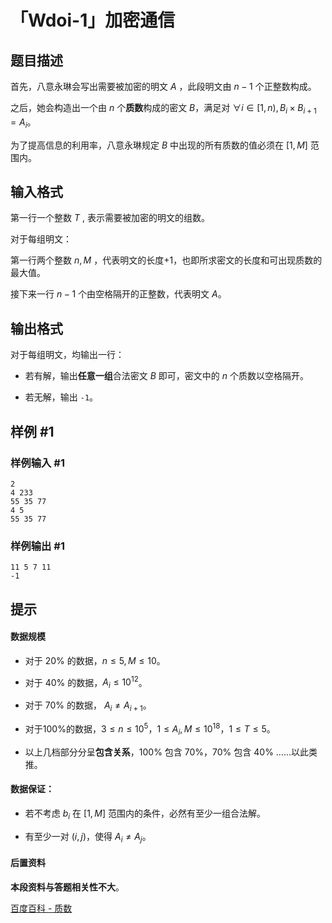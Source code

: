 # 「Wdoi-1」加密通信

## 题目描述

首先，八意永琳会写出需要被加密的明文 $A$ ，此段明文由 $n-1$ 个正整数构成。

之后，她会构造出一个由 $n$ 个**质数**构成的密文 $B$，满足对  $\forall  i \in [1,n),B_i \times B_{i + 1} = A_i$。

为了提高信息的利用率，八意永琳规定 $B$ 中出现的所有质数的值必须在 $[1,M]$ 范围内。

## 输入格式

第一行一个整数 $T$ , 表示需要被加密的明文的组数。

对于每组明文：

第一行两个整数 $n,M$ ，代表明文的长度$+1$，也即所求密文的长度和可出现质数的最大值。

接下来一行 $n - 1$ 个由空格隔开的正整数，代表明文 $A$。

## 输出格式

对于每组明文，均输出一行：

- 若有解，输出**任意一组**合法密文 $B$ 即可，密文中的 $n$ 个质数以空格隔开。

- 若无解，输出 `-1`。

## 样例 #1

### 样例输入 #1
```
2
4 233
55 35 77
4 5
55 35 77
```

### 样例输出 #1

```
11 5 7 11 
-1
```

## 提示

#### 数据规模

- 对于 $20\%$ 的数据，$n \le 5,M \le 10$。

- 对于 $40\%$ 的数据，$A_i \le 10 ^ {12}$。

- 对于 $70\%$ 的数据， $A_i \neq A_{i + 1}$。

- 对于$100\%$的数据，$3 \le n \le 10 ^ 5$，$1 \le A_i,M \le 10 ^ {18}$，$1 \le T \le 5$。

- 以上几档部分分呈**包含关系**，$100\%$ 包含 $70\%$，$70\%$ 包含 $40\%\ \ldots\ldots$以此类推。

#### 数据保证：

- 若不考虑 $b_i$ 在 $[1,M]$ 范围内的条件，必然有至少一组合法解。

- 有至少一对 $(i,j)$，使得 $A_i \neq A_j$。

#### 后置资料

**本段资料与答题相关性不大**。

[百度百科 - 质数](https://baike.baidu.com/item/%E8%B4%A8%E6%95%B0/263515?fr=aladdin)
